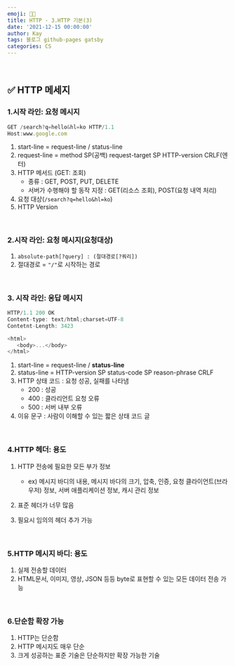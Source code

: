```yaml
---
emoji: 👨‍💻
title: HTTP - 3.HTTP 기본(3)
date: '2021-12-15 00:00:00'
author: Kay
tags: 블로그 github-pages gatsby
categories: CS
---
```


<br>

## ✅ HTTP 메세지

### 1.시작 라인: 요청 메시지
```js
GET /search?q=hello&hl=ko HTTP/1.1
Host:www.google.com
```


1. start-line = request-line / status-line
2. request-line = method SP(공백) request-target SP HTTP-version CRLF(엔터)
3. HTTP 메서드 (GET: 조회)
   - 종류 : GET, POST, PUT, DELETE
   - 서버가 수행해야 할 동작 지정 : GET(리소스 조회), POST(요청 내역 처리)
4. 요청 대상(`/search?q=hello&hl=ko`)
5. HTTP Version

<br>

### 2.시작 라인: 요청 메시지(요청대상)

1. `absolute-path[?query] : (절대경로[?쿼리])`
2. 절대경로 = `"/"`로 시작하는 경로

<br>

### 3. 시작 라인: 응답 메시지
```js
HTTP/1.1 200 OK
Content-type: text/html;charset=UTF-8
Contetnt-Length: 3423

<html>
   <body>...</body>
</html>
```

1. start-line = request-line / **status-line**
2. status-line = HTTP-version SP status-code SP reason-phrase CRLF 
3. HTTP 상태 코드 : 요청 성공, 실패를 나타냄
   - 200 : 성공
   - 400 : 클라리언트 요청 오류
   - 500 : 서버 내부 오류
4. 이유 문구 : 사람이 이해할 수 있는 짧은 상태 코드 글

<br>

### 4.HTTP 헤더: 용도

1. HTTP 전송에 필요한 모든 부가 정보

   - ex) 메시지 바디의 내용, 메시지 바다의 크기, 압축, 인증, 요청 클라이언트(브라우저) 정보, 서버 애플리케이션 정보, 캐시 관리 정보

2. 표준 헤더가 너무 많음
3. 필요시 임의의 헤더 추가 가능

<br>

### 5.HTTP 메시지 바디: 용도

1. 실제 전송할 데이터
2. HTML문서, 이미지, 영상, JSON 등등 byte로 표현할 수 있는 모든 데이터 전송 가능

<br>

### 6.단순함 확장 가능

1. HTTP는 단순함
2. HTTP 메시지도 매우 단순
3. 크게 성공하는 표준 기술은 단순하지만 확장 가능한 기술

```toc

```
